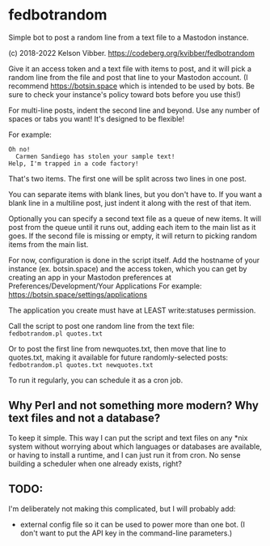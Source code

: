 # fedbotrandom
Simple bot to post a random line from a text file to a Mastodon instance.

(c) 2018-2022 Kelson Vibber. https://codeberg.org/kvibber/fedbotrandom

Give it an access token and a text file with items to post, and it will pick a random line
from the file and post that line to your Mastodon account. (I recommend https://botsin.space
which is intended to be used by bots. Be sure to check your instance's policy toward bots
before you use this!)

For multi-line posts, indent the second line and beyond. Use any number of spaces or tabs
you want! It's designed to be flexible!

For example:

```
Oh no!
  Carmen Sandiego has stolen your sample text!
Help, I'm trapped in a code factory!
```

That's two items. The first one will be split across two lines in one post.

You can separate items with blank lines, but you don't have to. If you want
a blank line in a multiline post, just indent it along with the rest of that item.

Optionally you can specify a second text file as a queue of new items. It will
post from the queue until it runs out, adding each item to the main list as it goes.
If the second file is missing or empty, it will return to picking random items from
the main list.

For now, configuration is done in the script itself.
Add the hostname of your instance (ex. botsin.space) and the access token,
which you can get by creating an app in your Mastodon preferences at
Preferences/Development/Your Applications
For example: https://botsin.space/settings/applications

The application you create must have at LEAST write:statuses permission.


Call the script to post one random line from the text file:
`     fedbotrandom.pl quotes.txt`

Or to post the first line from newquotes.txt, then move that line
to quotes.txt, making it available for future randomly-selected posts:
`     fedbotrandom.pl quotes.txt newquotes.txt`
     
To run it regularly, you can schedule it as a cron job.

## Why Perl and not something more modern? Why text files and not a database?

To keep it simple. This way I can put the script and text files on any *nix
system without worrying about which languages or databases are available,
or having to install a runtime, and I can just run it from cron. No sense
building a scheduler when one already exists, right?

## TODO:
I'm deliberately not making this complicated, but I will probably add:
- external config file so it can be used to power more than one bot. (I don't want to put the API key in the command-line parameters.)
